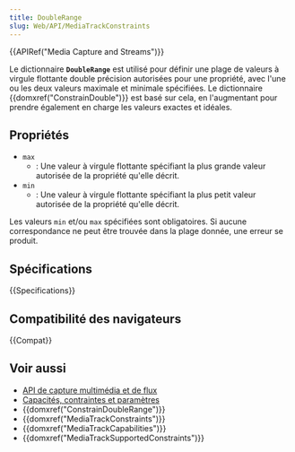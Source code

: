 ```yaml
---
title: DoubleRange
slug: Web/API/MediaTrackConstraints
---
```


{{APIRef("Media Capture and Streams")}}

Le dictionnaire **`DoubleRange`** est utilisé pour définir une plage de valeurs à virgule flottante double précision autorisées pour une propriété, avec l'une ou les deux valeurs maximale et minimale spécifiées. Le dictionnaire {{domxref("ConstrainDouble")}} est basé sur cela, en l'augmentant pour prendre également en charge les valeurs exactes et idéales.

## Propriétés

- `max`
  - : Une valeur à virgule flottante spécifiant la plus grande valeur autorisée de la propriété qu'elle décrit.
- `min`
  - : Une valeur à virgule flottante spécifiant la plus petit valeur autorisée de la propriété qu'elle décrit.

Les valeurs `min` et/ou `max` spécifiées sont obligatoires. Si aucune correspondance ne peut être trouvée dans la plage donnée, une erreur se produit.

## Spécifications

{{Specifications}}

## Compatibilité des navigateurs

{{Compat}}

## Voir aussi

- [API de capture multimédia et de flux](/fr/docs/Web/API/Media_Capture_and_Streams_API)
- [Capacités, contraintes et paramètres](/fr/docs/Web/API/Media_Capture_and_Streams_API/Constraints)
- {{domxref("ConstrainDoubleRange")}}
- {{domxref("MediaTrackConstraints")}}
- {{domxref("MediaTrackCapabilities")}}
- {{domxref("MediaTrackSupportedConstraints")}}
